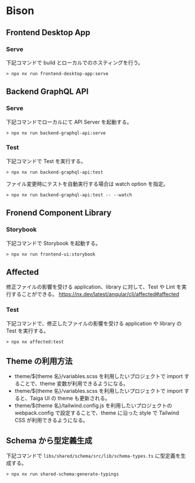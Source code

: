# Bison

## Frontend Desktop App

### Serve

下記コマンドで build とローカルでのホスティングを行う。

```
> npx nx run frontend-desktop-app:serve
```

## Backend GraphQL API

### Serve

下記コマンドでローカルにて API Server を起動する。

```
> npx nx run backend-graphql-api:serve
```

### Test

下記コマンドで Test を実行する。

```
> npx nx run backend-graphql-api:test
```

ファイル変更時にテストを自動実行する場合は watch option を指定。

```
> npx nx run backend-graphql-api:test -- --watch
```

## Fronend Component Library

### Storybook

下記コマンドで Storybook を起動する。

```
> npx nx run frontend-ui:storybook
```

## Affected

修正ファイルの影響を受ける application、library に対して、Test や Lint を実行することができる。
https://nx.dev/latest/angular/cli/affected#affected

### Test

下記コマンドで、修正したファイルの影響を受ける application や library の Test を実行する。

```
> npx nx affected:test
```

## Theme の利用方法

- theme/${theme 名}/variables.scss を利用したいプロジェクトで import することで、theme 変数が利用できるようになる。
- theme/${theme 名}/variables.scss を利用したいプロジェクトで import すると、Taiga UI の theme も更新される。
- theme/${theme 名}/tailwind.config.js を利用したいプロジェクトの webpack.config で設定することで、theme に沿った style で Tailwind CSS が利用できるようになる。

## Schema から型定義生成

下記コマンドで `libs/shared/schema/src/lib/schema-types.ts` に型定義を生成する。

```
> npx nx run shared-schema:generate-typings
```
